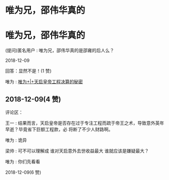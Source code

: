 # 唯为兄，邵伟华真的

# 唯为兄，邵伟华真的

(提问)匿名用户 : 唯为兄，邵伟华真的是邵雍的后人么？

2018-12-09

回答：显然不是！(1 赞)

唯为 : [唯为](https://mp.weixin.qq.com/s/zNiKSBiUe8s3SnhPUeg0lw)[+|+](https://mp.weixin.qq.com/s/zNiKSBiUe8s3SnhPUeg0lw)[天启皇帝工程决算的秘密](https://mp.weixin.qq.com/s/zNiKSBiUe8s3SnhPUeg0lw)

## 2018-12-09(4 赞)

评论区：

王一 : 结果而言，天启皇帝是否存在过于专注工程而疏于帝王之术，导致意外英年早逝？毕竟省下巨额工程款，必 将断了不少人财路啊。

唯为 : 诡异

梁帅 : 可不可以理解成 谁对天启意外去世收益最大 谁就应该是嫌疑最大？

唯为 : 你们先看看

2018-12-09(6 赞)
